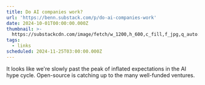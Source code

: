 ```yaml
---
title: Do AI companies work?
url: 'https://benn.substack.com/p/do-ai-companies-work'
date: 2024-10-01T00:00:00.000Z
thumbnail: >-
  https://substackcdn.com/image/fetch/w_1200,h_600,c_fill,f_jpg,q_auto:good,fl_progressive:steep,g_auto/https%3A%2F%2Fsubstack-post-media.s3.amazonaws.com%2Fpublic%2Fimages%2F2ec1c7ad-3195-4860-a7a7-a800dfeb58b2_1440x808.png
tags:
  - links
scheduled: 2024-11-25T03:00:00.000Z
---
```


It looks like we're slowly past the peak of inflated expectations in the AI hype cycle. Open-source is catching up to the many well-funded ventures.
